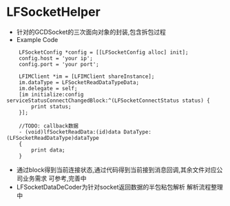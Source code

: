 # LFSocketHelper
* 针对的GCDSocket的三次面向对象的封装,包含拆包过程
* Example Code

```
    LFSocketConfig *config = [[LFSocketConfig alloc] init];
    config.host = 'your ip';
    config.port = 'your port';

    LFIMClient *im = [LFIMClient shareInstance];
    im.dataType = LFSocketReadDataTypeData;
    im.delegate = self;
    [im initialize:config serviceStatusConnectChangedBlock:^(LFSocketConnectStatus status) {
        print status;
    }];
    
    //TODO: callback数据
    - (void)lfSocketReadData:(id)data DataType:(LFSocketReadDataType)dataType
    {
        print data;
    }  
```  

* 通过block得到当前连接状态,通过代码得到当前接到消息回调,其余文件对应公司业务需求 可参考,完善中
* LFSocketDataDeCoder为针对socket返回数据的半包粘包解析 解析流程整理中
